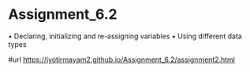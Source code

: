 # Assignment_6.2
• Declaring, initializing and re-assigning variables • Using different data types 

#url
https://jyotirmayam2.github.io/Assignment_6.2/assignment2.html
